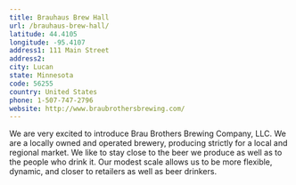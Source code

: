 ```yaml
---
title: Brauhaus Brew Hall
url: /brauhaus-brew-hall/
latitude: 44.4105
longitude: -95.4107
address1: 111 Main Street
address2: 
city: Lucan
state: Minnesota
code: 56255
country: United States
phone: 1-507-747-2796
website: http://www.braubrothersbrewing.com/
---
```

We are very excited to introduce Brau Brothers Brewing Company, LLC. We are a locally owned and operated brewery, producing strictly for a local and regional market. We like to stay close to the beer we produce as well as to the people who drink it. Our modest scale allows us to be more flexible, dynamic, and closer to retailers as well as beer drinkers.

